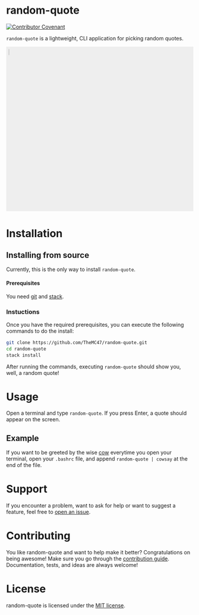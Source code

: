 # random-quote
[![Contributor Covenant](https://img.shields.io/badge/Contributor%20Covenant-v2.0%20adopted-ff69b4.svg)](CODE_OF_CONDUCT.md)

`random-quote` is a lightweight, CLI application for picking random quotes. 


![demo](demo.gif)

# Installation
## Installing from source
Currently, this is the only way to install `random-quote`. 
#### Prerequisites
You need [git](https://git-scm.com/) and [stack](https://docs.haskellstack.org/en/stable/README/). 
### Instuctions
Once you have the required prerequisites, you can execute the following commands to do the install:
```bash
git clone https://github.com/TheMC47/random-quote.git 
cd random-quote
stack install
```
After running the commands, executing `random-quote` should show you, well, a random quote!

# Usage
Open a terminal and type `random-quote`. If you press Enter, a quote should appear on the screen. 
## Example 

If you want to be greeted by the wise [cow](https://en.wikipedia.org/wiki/Cowsay) everytime you open your terminal, open your `.bashrc` file, and append `random-quote | cowsay` at the end of the file.

# Support
If you encounter a problem, want to ask for help or want to suggest a feature, feel free to [open an issue](https://github.com/TheMC47/random-quote/issues).

# Contributing
You like random-quote and want to help make it better? Congratulations on being awesome! Make sure you go through the [contribution guide](CONTRIBUTING.md). Documentation, tests, and ideas are always welcome!

# License
random-quote is licensed under the [MIT license](LICENSE).
